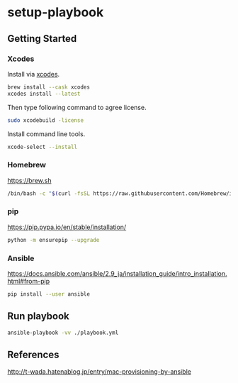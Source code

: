 # setup-playbook

## Getting Started

### Xcodes

Install via [xcodes](https://github.com/XcodesOrg/xcodes).

```sh
brew install --cask xcodes
xcodes install --latest
```

Then type following command to agree license.

```sh
sudo xcodebuild -license
```

Install command line tools.

```sh
xcode-select --install
```

### Homebrew

https://brew.sh

```sh
/bin/bash -c "$(curl -fsSL https://raw.githubusercontent.com/Homebrew/install/HEAD/install.sh)"
```

### pip

https://pip.pypa.io/en/stable/installation/

```sh
python -m ensurepip --upgrade
```

### Ansible

https://docs.ansible.com/ansible/2.9_ja/installation_guide/intro_installation.html#from-pip

```sh
pip install --user ansible
```

## Run playbook

```sh
ansible-playbook -vv ./playbook.yml
```

## References

http://t-wada.hatenablog.jp/entry/mac-provisioning-by-ansible
